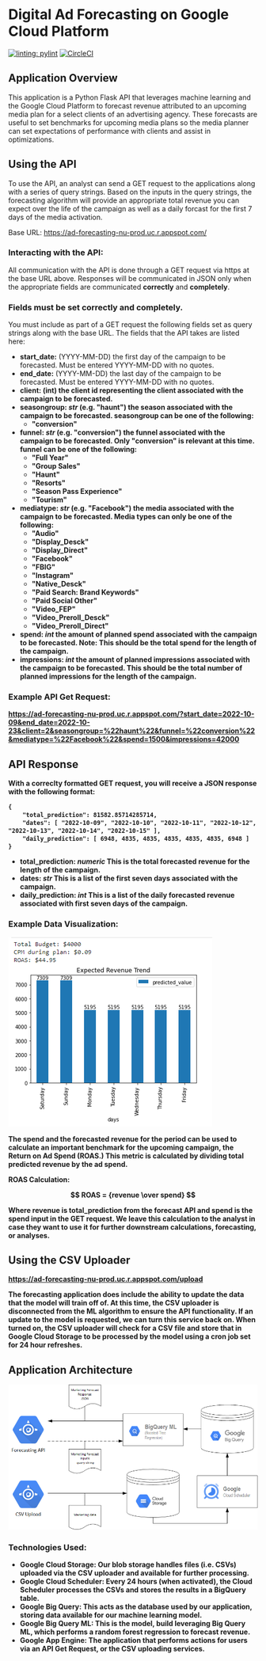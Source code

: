 # Digital Ad Forecasting on Google Cloud Platform
[![linting: pylint](https://img.shields.io/badge/linting-pylint-yellowgreen)](https://github.com/PyCQA/pylint)
[![CircleCI](https://dl.circleci.com/status-badge/img/gh/agentdanger/ad-forecasting-gcp/tree/main.svg?style=svg&circle-token=88a4a43346f2808df6c5f1508b8b07a7174ff7dd)](https://dl.circleci.com/status-badge/redirect/gh/agentdanger/ad-forecasting-gcp/tree/main)

## Application Overview
This application is a Python Flask API that leverages machine learning and the Google Cloud Platform to forecast revenue attributed to an upcoming media plan for a select clients of an advertising agency. These forecasts are useful to set benchmarks for upcoming media plans so the media planner can set expectations of performance with clients and assist in optimizations.

## Using the API
To use the API, an analyst can send a GET request to the applications along with a series of query strings.  Based on the inputs in the query strings, the forecasting algorithm will provide an appropriate total revenue you can expect over the life of the campaign as well as a daily forcast for the first 7 days of the media activation.

Base URL:  https://ad-forecasting-nu-prod.uc.r.appspot.com/

### Interacting with the API:

All communication with the API is done through a GET request via https at the base URL above.  Responses will be communicated in JSON only when the appropriate fields are communicated <b>correctly</b> and <b>completely</b>.  

### Fields must be set correctly and completely.

You must include as part of a GET request the following fields set as query strings along with the base URL. The fields that the API takes are listed here:

- <b>start_date:</b>  (YYYY-MM-DD) the first day of the campaign to be forecasted.  Must be entered YYYY-MM-DD with no quotes.
- <b>end_date:</b> (YYYY-MM-DD) the last day of the campaign to be forecasted.  Must be entered YYYY-MM-DD with no quotes.
- <b>client:  (int) the client id representing the client associated with the campaign to be forecasted.
- <b>seasongroup:</b> <i>str</i> (e.g. "haunt") the season associated with the campaign to be forecasted.
    seasongroup can be one of the following:
    - "conversion"
- <b>funnel:</b>  <i>str</i> (e.g. "conversion") the funnel associated with the campaign to be forecasted.  Only "conversion" is relevant at this time.
    funnel can be one of the following:
    - "Full Year"
    - "Group Sales"
    - "Haunt"
    - "Resorts"
    - "Season Pass Experience"
    - "Tourism"
- <b>mediatype:</b> <i>str</i> (e.g. "Facebook") the media associated with the campaign to be forecasted.
    Media types can only be one of the following:
    - "Audio"
    - "Display_Desck"
    - "Display_Direct"
    - "Facebook"
    - "FBIG"
    - "Instagram"
    - "Native_Desck"
    - "Paid Search: Brand Keywords"
    - "Paid Social Other"
    - "Video_FEP"
    - "Video_Preroll_Desck"
    - "Video_Preroll_Direct"
- <b>spend:</b> <i>int</i> the amount of planned spend associated with the campaign to be forecasted.  Note:  This should be the total spend for the length of the campaign.
- <b>impressions:</b> <i>int</i> the amount of planned impressions associated with the campaign to be forecasted.  This should be the total number of planned impressions for the length of the campaign.

### Example API Get Request:

https://ad-forecasting-nu-prod.uc.r.appspot.com/?start_date=2022-10-09&end_date=2022-10-23&client=2&seasongroup=%22haunt%22&funnel=%22conversion%22&mediatype=%22Facebook%22&spend=1500&impressions=42000

## API Response

With a correclty formatted GET request, you will receive a JSON response with the following format:

```
{ 
	"total_prediction": 81582.85714285714, 
	"dates": [ "2022-10-09", "2022-10-10", "2022-10-11", "2022-10-12", "2022-10-13", "2022-10-14", "2022-10-15" ], 
	"daily_prediction": [ 6948, 4835, 4835, 4835, 4835, 4835, 6948 ] 
}
```
- <b>total_prediction:</b>  <i>numeric</i> This is the total forecasted revenue for the length of the campaign.
- <b>dates:</b> <i>str</i> This is a list of the first seven days associated with the campaign.
- <b>daily_prediction:</b> <i>int</i> This is a list of the daily forecasted revenue associated with first seven days of the campaign.

### Example Data Visualization:

![Example_data_viz](https://github.com/agentdanger/ad-forecasting-gcp/blob/23dfab9fa157b932576354757f96d863f0cbb698/documentation/example_data_viz.png)

The spend and the forecasted revenue for the period can be used to calculate an important benchmark for the upcoming campaign, the Return on Ad Spend (ROAS.)  This metric is calculated by dividing total predicted revenue by the ad spend.

ROAS Calculation:

 $$ ROAS = {revenue \over spend} $$

 Where revenue is total_prediction from the forecast API and spend is the spend input in the GET request.  We leave this calculation to the analyst in case they want to use it for further downstream calculations, forecasting, or analyses.

## Using the CSV Uploader

https://ad-forecasting-nu-prod.uc.r.appspot.com/upload

The forecasting application does include the ability to update the data that the model will train off of.  At this time, the CSV uploader is disconnected from the ML algorithm to ensure the API functionality.  If an update to the model is requested, we can turn this service back on.  When turned on, the CSV uploader will check for a CSV file and store that in Google Cloud Storage to be processed by the model using a cron job set for 24 hour refreshes.

## Application Architecture

![Application Architecture](https://github.com/agentdanger/ad-forecasting-gcp/blob/4fa5dc15df8e7b26703e2f5fa7d1465ab7a4e914/documentation/Application_diagram.png)

### Technologies Used:

- <b>Google Cloud Storage</b>: Our blob storage handles files (i.e. CSVs) uploaded via the CSV uploader and available for further processing.
- <b>Google Cloud Scheduler</b>: Every 24 hours (when activated), the Cloud Scheduler processes the CSVs and stores the results in a BigQuery table.
- <b>Google Big Query</b>: This acts as the database used by our application, storing data available for our machine learning model.
- <b>Google Big Query ML</b>: This is the model, build leveraging Big Query ML, which performs a random forest regression to forecast revenue.
- <b>Google App Engine</b>: The application that performs actions for users via an API Get Request, or the CSV uploading services.